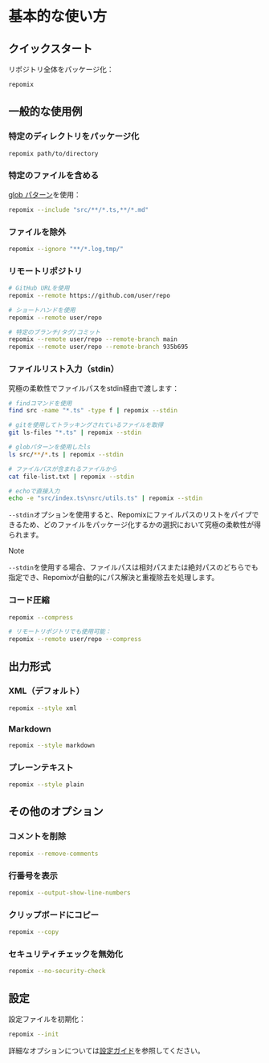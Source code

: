 # 基本的な使い方

## クイックスタート

リポジトリ全体をパッケージ化：
```bash
repomix
```

## 一般的な使用例

### 特定のディレクトリをパッケージ化
```bash
repomix path/to/directory
```

### 特定のファイルを含める
[glob パターン](https://github.com/mrmlnc/fast-glob?tab=readme-ov-file#pattern-syntax)を使用：
```bash
repomix --include "src/**/*.ts,**/*.md"
```

### ファイルを除外
```bash
repomix --ignore "**/*.log,tmp/"
```

### リモートリポジトリ
```bash
# GitHub URLを使用
repomix --remote https://github.com/user/repo

# ショートハンドを使用
repomix --remote user/repo

# 特定のブランチ/タグ/コミット
repomix --remote user/repo --remote-branch main
repomix --remote user/repo --remote-branch 935b695
```

### ファイルリスト入力（stdin）

究極の柔軟性でファイルパスをstdin経由で渡します：

```bash
# findコマンドを使用
find src -name "*.ts" -type f | repomix --stdin

# gitを使用してトラッキングされているファイルを取得
git ls-files "*.ts" | repomix --stdin

# globパターンを使用したls
ls src/**/*.ts | repomix --stdin

# ファイルパスが含まれるファイルから
cat file-list.txt | repomix --stdin

# echoで直接入力
echo -e "src/index.ts\nsrc/utils.ts" | repomix --stdin
```

`--stdin`オプションを使用すると、Repomixにファイルパスのリストをパイプできるため、どのファイルをパッケージ化するかの選択において究極の柔軟性が得られます。

> [!NOTE]
> `--stdin`を使用する場合、ファイルパスは相対パスまたは絶対パスのどちらでも指定でき、Repomixが自動的にパス解決と重複除去を処理します。

### コード圧縮
```bash
repomix --compress

# リモートリポジトリでも使用可能：
repomix --remote user/repo --compress
```

## 出力形式

### XML（デフォルト）
```bash
repomix --style xml
```

### Markdown
```bash
repomix --style markdown
```

### プレーンテキスト
```bash
repomix --style plain
```

## その他のオプション

### コメントを削除
```bash
repomix --remove-comments
```

### 行番号を表示
```bash
repomix --output-show-line-numbers
```

### クリップボードにコピー
```bash
repomix --copy
```

### セキュリティチェックを無効化
```bash
repomix --no-security-check
```

## 設定

設定ファイルを初期化：
```bash
repomix --init
```

詳細なオプションについては[設定ガイド](/ja/guide/configuration)を参照してください。
